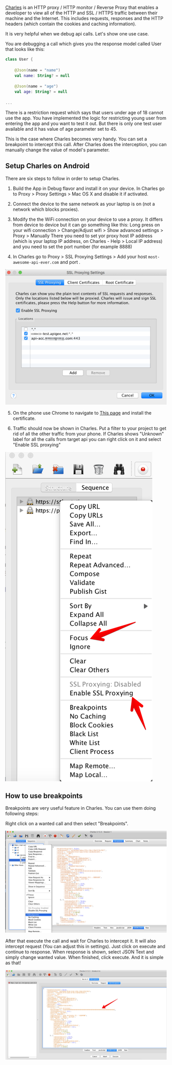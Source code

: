 [Charles](https://www.charlesproxy.com/) is an HTTP proxy / HTTP monitor / Reverse Proxy that enables a developer to view all of the HTTP and SSL / HTTPS traffic between their machine and the Internet. This includes requests, responses and the HTTP headers (which contain the cookies and caching information).

It is very helpful when we debug api calls. Let's show one use case. 

You are debugging a call which gives you the response model called User that looks like this: 

```kotlin
class User {

    @Json(name = "name")
    val name: String? = null
    
    @Json(name = "age")
    val age: String? = null
    
...
```

There is a restriction request which says that users under age of 18 cannot use the app. You have implemented the logic for restricting young user from entering the app and you want to test it out. But there is only one test user available and it has value of age parameter set to 45. 

This is the case where Charles becomes very handy. You can set a breakpoint to intercept this call. After Charles does the interception, you can manually change the value of model's parameter.


## Setup Charles on Android

There are six steps to follow in order to setup Charles.

1. Build the App in Debug flavor and install it on your device. In Charles go to Proxy > Proxy Settings > Mac OS X  and disable it if activated.

2. Connect the device to the same network as your laptop is on (not a network which blocks proxies).

3. Modify the the WiFi connection on your device to use a proxy. It differs from device to device but it can go something like this: Long press on your wifi connection > Change/Adjust wifi > Show advanced settings > Proxy > Manually
There you need to set yor proxy host IP address (which is your laptop IP address, on Charles - Help > Local IP address) and you need to set the port number (for example 8888)

4. In Charles go to Proxy > SSL Proxying Settings > Add your host `most-awesome-api-ever.com` and port *.*

![Set your host](/img/charles-set-up-host.png)

5. On the phone use Chrome to navigate to [This page](http://chls.pro/ssl) and install the certificate.

6. Traffic should now be shown in Charles. Put a filter to your project to get rid of all the other traffic from your phone. If Charles shows "Unknown" label for all the calls from target api you can right click on it and select "Enable SSL proxying"

![Adjust traffic](/img/charles-focus-and-enable-ssl.png)

## How to use breakpoints

Breakpoints are very useful feature in Charles. You can use them doing following steps:

Right click on a wanted call and then select "Breakpoints".

![Select breakpoints](/img/charles-breakpoints-select.png)

After that execute the call and wait for Charles to intercept it. It will also intercept request (You can adjust this in settings). Just click on execute and continue to response. When response is shown, select JSON Text and simply change wanted value. When finished, click execute. And it is simple as that!

![Debug breakpoints](/img/charles-breakpoints-debug.png)


